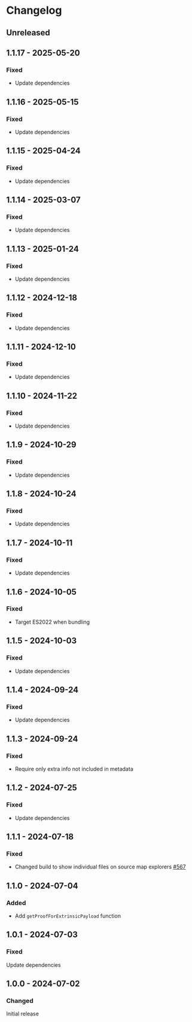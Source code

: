 # Changelog

## Unreleased

## 1.1.17 - 2025-05-20

### Fixed

- Update dependencies

## 1.1.16 - 2025-05-15

### Fixed

- Update dependencies

## 1.1.15 - 2025-04-24

### Fixed

- Update dependencies

## 1.1.14 - 2025-03-07

### Fixed

- Update dependencies

## 1.1.13 - 2025-01-24

### Fixed

- Update dependencies

## 1.1.12 - 2024-12-18

### Fixed

- Update dependencies

## 1.1.11 - 2024-12-10

### Fixed

- Update dependencies

## 1.1.10 - 2024-11-22

### Fixed

- Update dependencies

## 1.1.9 - 2024-10-29

### Fixed

- Update dependencies

## 1.1.8 - 2024-10-24

### Fixed

- Update dependencies

## 1.1.7 - 2024-10-11

### Fixed

- Update dependencies

## 1.1.6 - 2024-10-05

### Fixed

- Target ES2022 when bundling

## 1.1.5 - 2024-10-03

### Fixed

- Update dependencies

## 1.1.4 - 2024-09-24

### Fixed

- Update dependencies

## 1.1.3 - 2024-09-24

### Fixed

- Require only extra info not included in metadata

## 1.1.2 - 2024-07-25

### Fixed

- Update dependencies

## 1.1.1 - 2024-07-18

### Fixed

- Changed build to show individual files on source map explorers [#567](https://github.com/polkadot-api/polkadot-api/pull/567)

## 1.1.0 - 2024-07-04

### Added

- Add `getProofForExtrinsicPayload` function

## 1.0.1 - 2024-07-03

### Fixed

Update dependencies

## 1.0.0 - 2024-07-02

### Changed

Initial release
